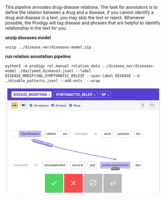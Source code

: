 This pipeline annoates drug-disease relations. The task for annotators is to define the relation between a drug and a disease, if you cannot identify a drug and disease in a text, you may skip the text or reject.
Whenever possible, the Prodigy will tag disease and phrases that are helpful to identify relationship in the text for you.

**unzip diseases model**
```
unzip ../disease_ner/diseases-model.zip
```


**run relation annotation pipeline**
```
python3 -m prodigy rel.manual relation_data ../disease_ner/diseases-model ./dailymed_disease3.jsonl --label DISEASE_MODIFYING,SYMPTOMATIC_RELEIF --span-label DISEASE --d ./disable_patterns.jsonl --add-ents  --wrap
```

![alt text](https://github.com/MaastrichtU-IDS/prodigy-drug-indication-annotation/blob/master/relation/Screenshot%202020-08-19%20at%2010.04.37.png?raw=true)
